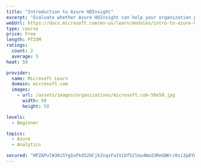 ```yaml
---
title: "Introduction to Azure HDInsight"
excerpt: "Evaluate whether Azure HDInsight can help your organization process big data. Describe how Azure HDInsight uses popular open-source frameworks that support many scenarios including extract, transform, data-warehousing, and others."
webUrl: https://docs.microsoft.com/en-us/learn/modules/intro-to-azure-hdinsight/
type: course
price: Free
length: PT33M
ratings:
  count: 2
  average: 5
heat: 50

provider:
  name: Microsoft Learn
  domain: microsoft.com
  images:
    - url: /assets/images/organizations/microsoft.com-50x50.jpg
      width: 50
      height: 50

levels:
  - Beginner

topics:
  - Azure
  - Analytics

secured: "HPZAPulW30i5YgIoFkdS2UCjk3iqsFa1ViUf52lmu4WaIUReGNKr/0si3p8YWTao1Jj6/gpr7aN1XCPXHrV7156AjwZOosF9/sFC+/cEPJYl+hw8FQfP4Qwo5S0bVyLiUnUira2ilY3ztOo0yRutkehvG5Qn8x1PLYKphCgWxehvcwspB8+YexVJ/APl7d581kpPG96tuVcYj4H5bf0uiH1gYV9qAJ7zBHEi04+p7B+uIUDD982fM/v/yjsoLMU0opPncUDkVEJak30e+rFbU2b/jO5WFYjvgUaz+ND+iTlxjODKWp57pXDfNdr5naeEoLEbcXCbfL96Q7FLlb9+OBKSLQXOa9C8Fu0oGAiKwZdpX7aUWWfjkaLeZpQtfEAt+GSVYhibsMxkJHkn/q3wpvehQKkP2R0uFqkV3fl/GmU=;dVGe+7Y6T+VV9tUjmOcG3g=="
---
```


